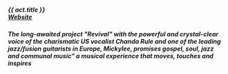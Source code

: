 ##### **{{ act.title }}** <br> <a target="_blank" rel="noopener noreferrer" href="https://www.chandarule.com/revival">Website</a>

##### The long-awaited project "Revival" with the powerful and crystal-clear voice of the charismatic US vocalist **Chanda Rule** and one of the leading jazz/fusion guitarists in Europe, **Mickylee**, promises gospel, soul, jazz and communal music" a musical experience that moves, touches and inspires